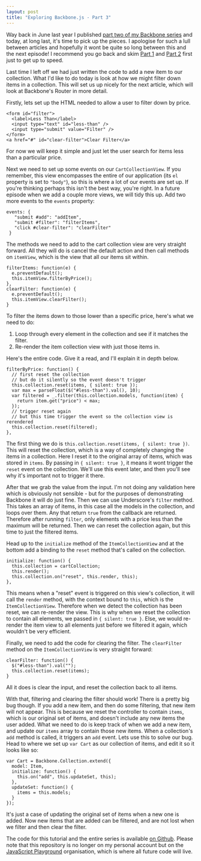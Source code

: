 ```yaml
---
layout: post
title: "Exploring Backbone.js - Part 3"
---
```


Way back in June last year I published [part two of my Backbone series](http://javascriptplayground.com/blog/2012/06/exploring-backbone-js-part-2) and today, at long last, it's time to pick up the pieces. I apologise for such a lull between articles and hopefully it wont be quite so long between this and the next episode! I recommend you go back and skim [Part 1](http://javascriptplayground.com/blog/2012/04/backbone-js-tutorial-1) and [Part 2](http://javascriptplayground.com/blog/2012/06/exploring-backbone-js-part-2) first just to get up to speed.

Last time I left off we had just written the code to add a new item to our collection. What I'd like to do today is look at how we might filter down items in a collection. This will set us up nicely for the next article, which will look at Backbone's Router in more detail.

Firstly, lets set up the HTML needed to allow a user to filter down by price.

	<form id="filter">
	  <label>Less Than</label>
	  <input type="text" id="less-than" />
	  <input type="submit" value="Filter" />
	</form>
	<a href="#" id="clear-filter">Clear Filter</a>
	
For now we will keep it simple and just let the user search for items less than a particular price. 

Next we need to set up some events on our `CartCollectionView`. If you remember, this view encompasses the entire of our application (its `el` property is set to `"body"`), so this is where a lot of our events are set up. If you're thinking perhaps this isn't the best way, you're right. In a future episode when we add a couple more views, we will tidy this up. Add two more events to the `events` property:

	events: {
	   "submit #add": "addItem",
	   "submit #filter": "filterItems",
	   "click #clear-filter": "clearFilter"
	 }
	 
The methods we need to add to the cart collection view are very straight forward. All they will do is cancel the default action and then call methods on `itemView`, which is the view that all our items sit within.

	filterItems: function(e) {
	  e.preventDefault();
	  this.itemView.filterByPrice();
	},
	clearFilter: function(e) {
	  e.preventDefault();
	  this.itemView.clearFilter();
	}
	
To filter the items down to those lower than a specific price, here's what we need to do:

1. Loop through every element in the collection and see if it matches the filter.
2. Re-render the item collection view with just those items in.

Here's the entire code. Give it a read, and I'll explain it in depth below.

	filterByPrice: function() {
	  // first reset the collection
	  // but do it silently so the event doesn't trigger
	  this.collection.reset(items, { silent: true });
	  var max = parseFloat($("#less-than").val(), 10);
	  var filtered = _.filter(this.collection.models, function(item) {
	    return item.get("price") < max;
	  });
	  // trigger reset again
	  // but this time trigger the event so the collection view is rerendered
	  this.collection.reset(filtered);
	},

The first thing we do is `this.collection.reset(items, { silent: true })`. This will reset the collection, which is a way of completely changing the items in a collection. Here I reset it to the original array of items, which was stored in `items`. By passing in `{ silent: true }`, it means it wont trigger the `reset` event on the collection. We'll use this event later, and then you'll see why it's important not to trigger it there.

After that we grab the value from the input. I'm not doing any validation here which is obviously not sensible - but for the purposes of demonstrating Backbone it will do just fine. Then we can use Underscore's `filter` method. This takes an array of items, in this case all the models in the collection, and loops over them. Any that return `true` from the callback are returned. Therefore after running `filter`, only elements with a price less than the maximum will be returned. Then we can reset the collection again, but this time to just the filtered items.

Head up to the `initialize` method of the `ItemCollectionView` and at the bottom add a binding to the `reset` method that's called on the collection.

	initialize: function() {
	  this.collection = cartCollection;
	  this.render();
	  this.collection.on("reset", this.render, this);
	},
	
This means when a "reset" event is triggered on this view's collection, it will call the `render` method, with the context bound to `this`, which is the `ItemCollectionView`. Therefore when we detect the collection has been reset, we can re-render the view. This is why when we reset the collection to contain all elements, we passed in `{ silent: true }`. Else, we would re-render the item view to all elements just before we filtered it again, which wouldn't be very efficient.

Finally, we need to add the code for clearing the filter. The `clearFilter` method on the `ItemCollectionView` is very straight forward:

	clearFilter: function() {
	  $("#less-than").val("");
	  this.collection.reset(items);
	}
	
All it does is clear the input, and reset the collection back to all items.

With that, filtering and clearing the filter should work! There is a pretty big bug though. If you add a new item, and then do some filtering, that new item will not appear. This is because we reset the controller to contain `items`, which is our original set of items, and doesn't include any new items the user added. What we need to do is keep track of when we add a new item, and update our `items` array to contain those new items. When a collection's `add` method is called, it triggers an `add` event. Lets use this to solve our bug. Head to where we set up `var Cart` as our collection of items, and edit it so it looks like so:

	var Cart = Backbone.Collection.extend({
	  model: Item,
	  initialize: function() {
	    this.on("add", this.updateSet, this);
	  },
	  updateSet: function() {
	    items = this.models;
	  }
	});
	
It's just a case of updating the original set of items when a new one is added. Now new items that are added can be filtered, and are not lost when we filter and then clear the filter.

The code for this tutorial and the entire series is available [on Github](https://github.com/javascript-playground/backbone-beginners/tree/tutorial3). Please note that this repository is no longer on my personal account but on the [JavaScript Playground](https://github.com/javascript-playground) organisation, which is where all future code will live.
